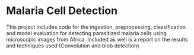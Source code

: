 # Malaria Cell Detection

This project includes code for the ingestion, preprocessing, classification and model evaluation for detecting parasitized malaria cells using microscopic images from Africa. Included as well is a report on the results and techniques used (Convolution and blob detection)

